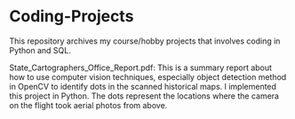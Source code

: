 # Coding-Projects
This repository archives my course/hobby projects that involves coding in Python and SQL. 

State_Cartographers_Office_Report.pdf: This is a summary report about how to use computer vision techniques, especially object detection method in OpenCV to identify dots in the scanned historical maps. I implemented this project in Python. The dots represent the locations where the camera on the flight took aerial photos from above. 
